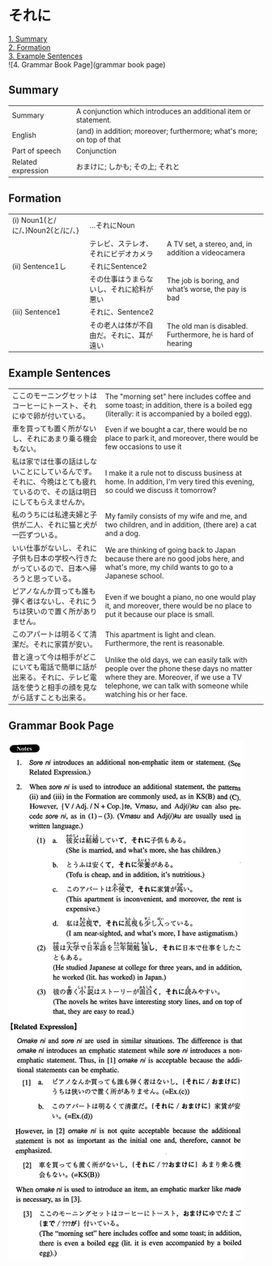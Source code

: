 # それに

[1. Summary](#summary)<br>
[2. Formation](#formation)<br>
[3. Example Sentences](#example-sentences)<br>
![4. Grammar Book Page](grammar book page)<br>


## Summary

<table><tr>   <td>Summary</td>   <td>A conjunction which introduces an additional item or statement.</td></tr><tr>   <td>English</td>   <td>(and) in addition; moreover; furthermore; what's more; on top of that</td></tr><tr>   <td>Part of speech</td>   <td>Conjunction</td></tr><tr>   <td>Related expression</td>   <td>おまけに; しかも; その上; それと</td></tr></table>

## Formation

<table class="table"><tbody><tr class="tr head"><td class="td"><span class="numbers">(i)</span> <span class="bold">Noun<span class="subscript">1</span>{と/に/、}Noun<span class="subscript">2</span>{と/に/、}</span></td><td class="td"><span>…</span><span class="concept">それに</span><span>Noun</span></td><td class="td"></td></tr><tr class="tr"><td class="td"></td><td class="td"><span>テレビ、ステレオ、</span><span class="concept">それに</span><span>ビデオカメラ</span></td><td class="td"><span>A TV set, a stereo, and, in addition a videocamera</span></td></tr><tr class="tr head"><td class="td"><span class="numbers">(ii)</span> <span class="bold">Sentence1し</span></td><td class="td"><span class="concept">それに</span><span>Sentence2</span></td><td class="td"></td></tr><tr class="tr"><td class="td"></td><td class="td"><span>その仕事はうまらないし、</span><span class="concept">それに</span><span>給料が悪い</span></td><td class="td"><span>The job is boring, and what’s worse, the pay is bad</span></td></tr><tr class="tr head"><td class="td"><span class="numbers">(iii)</span> <span class="bold">Sentence1</span></td><td class="td"><span class="concept">それに</span><span>、Sentence2</span></td><td class="td"></td></tr><tr class="tr"><td class="td"></td><td class="td"><span>その老人は体が不自由だ。</span><span class="concept">それに</span><span>、耳が遠い</span></td><td class="td"><span>The old man is disabled. Furthermore, he is hard of hearing</span></td></tr></tbody></table>

## Example Sentences

<table><tr>   <td>ここのモーニングセットはコーヒーにトースト、それにゆで卵が付いている。</td>   <td>The &quot;morning set&quot; here includes coffee and some toast; in addition, there is a boiled egg (literally: it is accompanied by a boiled egg).</td></tr><tr>   <td>車を買っても置く所がないし、それにあまり乗る機会もない。</td>   <td>Even if we bought a car, there would be no place to park it, and moreover, there would be few occasions to use it</td></tr><tr>   <td>私は家では仕事の話はしないことにしているんです。それに、今晩はとても疲れているので、その話は明日にしてもらえませんか。</td>   <td>I make it a rule not to discuss business at home. In addition, I'm very tired this evening, so could we discuss it tomorrow?</td></tr><tr>   <td>私のうちには私達夫婦と子供が二人、それに猫と犬が一匹ずついる。</td>   <td>My family consists of my wife and me, and two children, and in addition, (there are) a cat and a dog.</td></tr><tr>   <td>いい仕事がないし、それに子供も日本の学校へ行きたがっているので、日本へ帰ろうと思っている。</td>   <td>We are thinking of going back to Japan because there are no good jobs here, and what's more, my child wants to go to a Japanese school.</td></tr><tr>   <td>ピアノなんか買っても誰も弾く者はないし、それにうちは狭いので置く所がありません。</td>   <td>Even if we bought a piano, no one would play it, and moreover, there would be no place to put it because our place is small.</td></tr><tr>   <td>このアパートは明るくて清潔だ。それに家賃が安い。</td>   <td>This apartment is light and clean. Furthermore, the rent is reasonable.</td></tr><tr>   <td>昔と違って今は相手がどこにいても電話で簡単に話が出来る。それに、テレビ電話を使うと相手の顔を見ながら話すことも出来る。</td>   <td>Unlike the old days, we can easily talk with people over the phone these days no matter where they are. Moreover, if we use a TV telephone, we can talk with someone while watching his or her face.</td></tr></table>

## Grammar Book Page

![](../img/Intermediateそれに.png)

